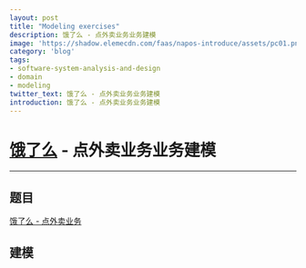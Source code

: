 ```yaml
---
layout: post
title: "Modeling exercises"
description: 饿了么 - 点外卖业务业务建模
image: 'https://shadow.elemecdn.com/faas/napos-introduce/assets/pc01.png'
category: 'blog'
tags:
- software-system-analysis-and-design
- domain
- modeling
twitter_text: 饿了么 - 点外卖业务业务建模
introduction: 饿了么 - 点外卖业务业务建模
---
```


# [饿了么](https://www.ele.me/) - 点外卖业务业务建模

------

## 题目
[饿了么 - 点外卖业务](https://github.com/CanyonSYSU/Dashboard/blob/master/documents/XX_%E5%BB%BA%E6%A8%A1%E7%BB%83%E4%B9%A0/XX1_%E9%A5%BF%E4%BA%86%E4%B9%88%E5%BA%94%E7%94%A8/%E9%A5%BF%E4%BA%86%E4%B9%88.md)

## 建模
